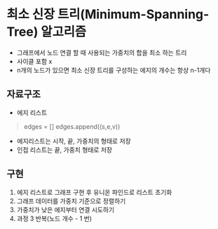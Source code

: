 # 최소 신장 트리(Minimum-Spanning-Tree) 알고리즘
- 그래프에서 노드 연결 할 때 사용되는 가중치의 합을 최소 하는 트리
- 사이클 포함 x
- n개의 노드가 있으면 최소 신장 트리를 구성하는 에지의 개수는 항상 n-1개다

## 자료구조
- 에지 리스트 
> edges = []
> edges.append((s,e,v))
- 에지리스트는 시작, 끝, 가중치의 형태로 저장
- 인접 리스트는 끝, 가중치 형태로 저장

## 구현
1. 에지 리스트로 그래프 구현 후 유니온 파인드로 리스트 초기화
2. 그래프 데이터를 가중치 기준으로 정렬하기
3. 가중치가 낮은 에지부터 연결 시도하기
4. 과정 3 반복(노드 개수 - 1 번)